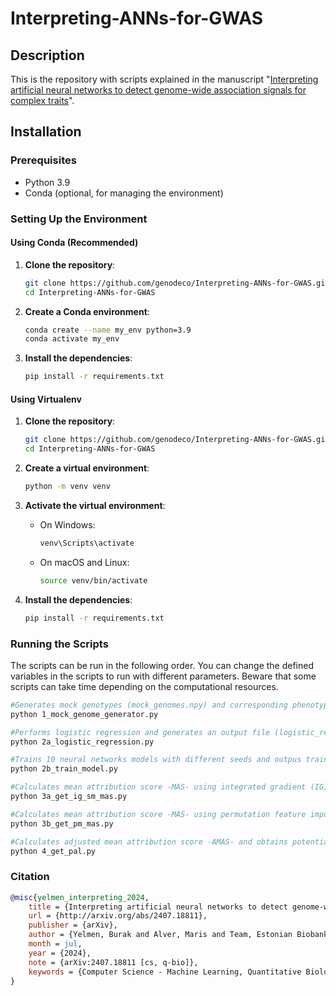 # Interpreting-ANNs-for-GWAS

## Description
This is the repository with scripts explained in the manuscript "[Interpreting artificial neural networks to detect genome-wide association signals for complex traits](https://arxiv.org/abs/2407.18811)".

## Installation

### Prerequisites
- Python 3.9
- Conda (optional, for managing the environment)

### Setting Up the Environment

#### Using Conda (Recommended)
1. **Clone the repository**:
    ```bash
    git clone https://github.com/genodeco/Interpreting-ANNs-for-GWAS.git
    cd Interpreting-ANNs-for-GWAS
    ```

2. **Create a Conda environment**:
    ```bash
    conda create --name my_env python=3.9
    conda activate my_env
    ```

3. **Install the dependencies**:
    ```bash
    pip install -r requirements.txt
    ```

#### Using Virtualenv
1. **Clone the repository**:
    ```bash
    git clone https://github.com/genodeco/Interpreting-ANNs-for-GWAS.git
    cd Interpreting-ANNs-for-GWAS
    ```

2. **Create a virtual environment**:
    ```bash
    python -m venv venv
    ```

3. **Activate the virtual environment**:
    - On Windows:
        ```bash
        venv\Scripts\activate
        ```
    - On macOS and Linux:
        ```bash
        source venv/bin/activate
        ```

4. **Install the dependencies**:
    ```bash
    pip install -r requirements.txt
    ```

### Running the Scripts
The scripts can be run in the following order. You can change the defined variables in the scripts to run with different parameters. Beware that some scripts can take time depending on the computational resources.

```bash
#Generates mock genotypes (mock_genomes.npy) and corresponding phenotype status (mock_case_control_status.npy).
python 1_mock_genome_generator.py

#Performs logistic regression and generates an output file (logistic_regression.txt), a QQ plot (logistic_regression_QQ_plot.pdf) and a Manhattan plot (logistic_regression_manhattan_plot.pdf)
python 2a_logistic_regression.py

#Trains 10 neural networks models with different seeds and outpus trained models (s{seed}_e{epoch}.model), loss (s{seed}_e{epoch}loss.pdf), accuracy (s{seed}_e{epoch}accuracy.pdf) and AUC (s{seed}_e{epoch}auc.pdf) plots.
python 2b_train_model.py

#Calculates mean attribution score -MAS- using integrated gradient (IG) and saliency map (SM) approaches for the trained models and outputs these files (MAS_ig_list.npy, MAS_sm_list.npy).
python 3a_get_ig_sm_mas.py

#Calculates mean attribution score -MAS- using permutation feature importance (PM) approach for the trained models and outputs this file (MAS_pm_list.npy).
python 3b_get_pm_mas.py

#Calculates adjusted mean attribution score -AMAS- and obtains potentially associated loci (PAL) and outputs a Manhattan plot of AMAS with denoted PAL (PAL_AMAS_Common.png). You can change MAS_list variable to define from which method to get PAL (IG, PM or SM).  
python 4_get_pal.py
```

### Citation

```bibtex
@misc{yelmen_interpreting_2024,
	title = {Interpreting artificial neural networks to detect genome-wide association signals for complex traits},
	url = {http://arxiv.org/abs/2407.18811},
	publisher = {arXiv},
	author = {Yelmen, Burak and Alver, Maris and Team, Estonian Biobank Research and Jay, Flora and Milani, Lili},
	month = jul,
	year = {2024},
	note = {arXiv:2407.18811 [cs, q-bio]},
	keywords = {Computer Science - Machine Learning, Quantitative Biology - Genomics, Quantitative Biology - Quantitative Methods},
}
